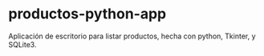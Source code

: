 # productos-python-app
Aplicación de escritorio para listar productos, hecha con python, Tkinter, y SQLite3.
